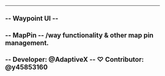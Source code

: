 ---------------------------------------------------------------
--                       Waypoint UI                         --
---------------------------------------------------------------
-- MapPin
--		/way functionality & other map pin management.
---------------------------------------------------------------
-- Developer: @AdaptiveX
-- ♡ Contributor: @y45853160
---------------------------------------------------------------
